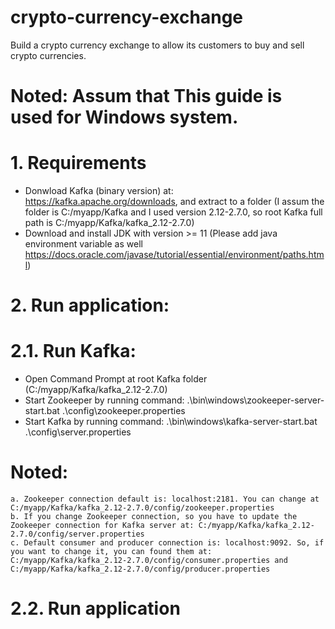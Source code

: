 # crypto-currency-exchange
Build a crypto currency exchange to allow its customers to buy and sell crypto currencies.

# Noted: Assum that This guide is used for Windows system.
# 1. Requirements
  * Donwload Kafka (binary version) at: https://kafka.apache.org/downloads, and extract to a folder (I assum the folder is C:/myapp/Kafka and I used version 2.12-2.7.0, so root Kafka full path is C:/myapp/Kafka/kafka_2.12-2.7.0)
  * Download and install JDK with version >= 11 (Please add java environment variable as well https://docs.oracle.com/javase/tutorial/essential/environment/paths.html)

# 2. Run application:
  # 2.1. Run Kafka:
   * Open Command Prompt at root Kafka folder (C:/myapp/Kafka/kafka_2.12-2.7.0)
   * Start Zookeeper by running command: .\bin\windows\zookeeper-server-start.bat .\config\zookeeper.properties
   * Start Kafka by running command: .\bin\windows\kafka-server-start.bat .\config\server.properties
   
   # Noted: 
    a. Zookeeper connection default is: localhost:2181. You can change at C:/myapp/Kafka/kafka_2.12-2.7.0/config/zookeeper.properties
    b. If you change Zookeeper connection, so you have to update the Zookeeper connection for Kafka server at: C:/myapp/Kafka/kafka_2.12-2.7.0/config/server.properties
    c. Default consumer and producer connection is: localhost:9092. So, if you want to change it, you can found them at: C:/myapp/Kafka/kafka_2.12-2.7.0/config/consumer.properties and C:/myapp/Kafka/kafka_2.12-2.7.0/config/producer.properties
     
  # 2.2. Run application
